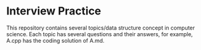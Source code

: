 # Interview Practice  

This repository contains several topics/data structure concept in computer science. Each topic has several questions and their answers, for example, A.cpp has the coding solution of A.md.
